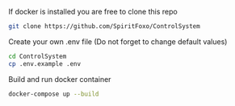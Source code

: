 If docker is installed you are free to clone this repo

```bash
git clone https://github.com/SpiritFoxo/ControlSystem
```

Create your own .env file (Do not forget to change default values)

```bash
cd ControlSystem
cp .env.example .env
```

Build and run docker container

```bash
docker-compose up --build
```
